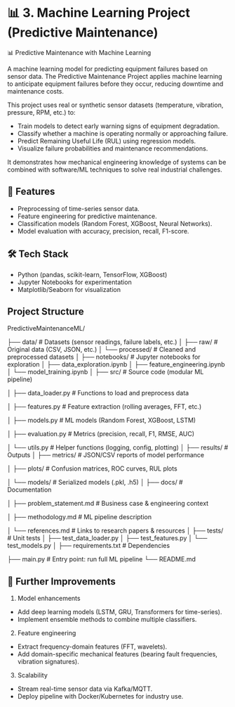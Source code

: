 # 📊 3. Machine Learning Project (Predictive Maintenance)

 📊 Predictive Maintenance with Machine Learning

A machine learning model for predicting equipment failures based on sensor data. The Predictive Maintenance Project applies machine learning to anticipate equipment failures before they occur, reducing downtime and maintenance costs.

This project uses real or synthetic sensor datasets (temperature, vibration, pressure, RPM, etc.) to:
 - Train models to detect early warning signs of equipment degradation.
 - Classify whether a machine is operating normally or approaching failure.
 - Predict Remaining Useful Life (RUL) using regression models.
 - Visualize failure probabilities and maintenance recommendations.

It demonstrates how mechanical engineering knowledge of systems can be combined with software/ML techniques to solve real industrial challenges.

## 🔧 Features
- Preprocessing of time-series sensor data.
- Feature engineering for predictive maintenance.
- Classification models (Random Forest, XGBoost, Neural Networks).
- Model evaluation with accuracy, precision, recall, F1-score.

## 🛠 Tech Stack
- Python (pandas, scikit-learn, TensorFlow, XGBoost)
- Jupyter Notebooks for experimentation
- Matplotlib/Seaborn for visualization

## Project Structure

PredictiveMaintenanceML/

├── data/                     # Datasets (sensor readings, failure labels, etc.)
│   ├── raw/                  # Original data (CSV, JSON, etc.)
│   └── processed/            # Cleaned and preprocessed datasets
│
├── notebooks/                # Jupyter notebooks for exploration
│   ├── data_exploration.ipynb
│   ├── feature_engineering.ipynb
│   └── model_training.ipynb
│
├── src/                      # Source code (modular ML pipeline)

│   ├── data_loader.py        # Functions to load and preprocess data

│   ├── features.py           # Feature extraction (rolling averages, FFT, etc.)

│   ├── models.py             # ML models (Random Forest, XGBoost, LSTM)

│   ├── evaluation.py         # Metrics (precision, recall, F1, RMSE, AUC)

│   └── utils.py              # Helper functions (logging, config, plotting)
│
├── results/                  # Outputs
│   ├── metrics/              # JSON/CSV reports of model performance

│   ├── plots/                # Confusion matrices, ROC curves, RUL plots

│   └── models/               # Serialized models (.pkl, .h5)
│
├── docs/                     # Documentation

│   ├── problem_statement.md  # Business case & engineering context

│   ├── methodology.md        # ML pipeline description

│   └── references.md         # Links to research papers & resources
│
├── tests/                    # Unit tests
│   ├── test_data_loader.py
│   ├── test_features.py
│   └── test_models.py
│
├── requirements.txt          # Dependencies

├── main.py                   # Entry point: run full ML pipeline
└── README.md

## 📌 Further Improvements
1. Model enhancements
 - Add deep learning models (LSTM, GRU, Transformers for time-series).
 - Implement ensemble methods to combine multiple classifiers.

2. Feature engineering
 - Extract frequency-domain features (FFT, wavelets).
 - Add domain-specific mechanical features (bearing fault frequencies, vibration signatures).

3. Scalability
 - Stream real-time sensor data via Kafka/MQTT.
 - Deploy pipeline with Docker/Kubernetes for industry use.
